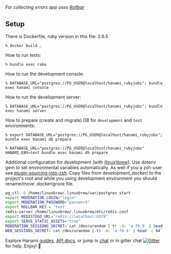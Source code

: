###### For  collecting errors app uses [Rollbar](https://docs.rollbar.com/docs/ruby#section-getting-started)

## Setup

There is Dockerfile, ruby version in this file: 2.6.5

```
% docker build .
```

How to run tests:

```
% bundle exec rake
```

How to run the development console:

```
% DATABASE_URL="postgres://PG_USER@localhost/hanami_rubyjobs"; bundle exec hanami console
```

How to run the development server:

```
% DATABASE_URL="postgres://PG_USER@localhost/hanami_rubyjobs"; bundle exec hanami server
```

How to prepare (create and migrate) DB for `development` and `test` environments:

```
% export DATABASE_URL="postgres://PG_USER@localhost/hanami_rubyjobs"; bundle exec hanami db prepare

% DATABASE_URL="postgres://PG_USER@localhost/hanami_rubyjobs" HANAMI_ENV=test bundle exec hanami db prepare
```

Additional configuration for development (with [(linux)brew](https://brew.sh)).
Use dotenv gem to set environmental variables automatically. As well if you a zsh-user see
[plugin-sourcing-into-zsh](https://github.com/robbyrussell/oh-my-zsh/tree/master/plugins/dotenv).
Copy files from development_docker/ to the project's root
and while you using development environment you should rename/move .dockerignore file.
```bash
pg_ctl -D /home/linuxbrew/.linuxbrew/var/postgres start
export MODERATION_LOGIN="login"
export MODERATION_PASSWORD="password"
export ROLLBAR_KEY = 'test'
redis-server /home/linuxbrew/.linuxbrew/etc/redis.conf
export REDISTOGO_URL="redis://localhost:6379"
export SERVE_STATIC_ASSETS="true"
MODERATION_SESSIONS_SECRET=`cat /dev/urandom | tr -dc 'a-f0-9' | head -c 64`
WEB_SESSIONS_SECRET=`cat /dev/urandom | tr -dc 'a-f0-9' | head -c 64`
```

Explore Hanami [guides](http://hanamirb.org/guides/), [API docs](http://docs.hanamirb.org/1.3.0.beta1/), or jump in [chat](http://chat.hanamirb.org) or in gitter chat [![Gitter](https://badges.gitter.im/hanami/chat.svg)](https://gitter.im/hanami/chat) for help. Enjoy! 🌸
